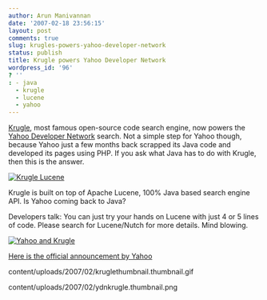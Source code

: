 ```yaml
---
author: Arun Manivannan
date: '2007-02-18 23:56:15'
layout: post
comments: true
slug: krugles-powers-yahoo-developer-network
status: publish
title: Krugle powers Yahoo Developer Network
wordpress_id: '96'
? ''
: - java
  - krugle
  - lucene
  - yahoo
---
```


[Krugle][1], most famous open-source code search engine, now powers the [Yahoo
Developer Network][2] search. Not a simple step for Yahoo though, because
Yahoo just a few months back scrapped its Java code and developed its pages
using PHP. If you ask what Java has to do with Krugle, then this is the
answer.

[![Krugle Lucene][3]][4]

Krugle is built on top of Apache Lucene, 100% Java based search engine API. Is
Yahoo coming back to Java?

Developers talk: You can just try your hands on Lucene with just 4 or 5 lines
of code. Please search for Lucene/Nutch for more details. Mind blowing.

[![Yahoo and Krugle][5]][6]

[Here is the official announcement by Yahoo][7]

   [1]: http://www.krugle.com/

   [2]: http://developer.yahoo.com/

   [3]: http://www.arunma.com/wp-
content/uploads/2007/02/kruglethumbnail.thumbnail.gif

   [4]: http://www.arunma.com/wp-content/uploads/2007/02/kruglethumbnail.gif
(Krugle Lucene)

   [5]: http://www.arunma.com/wp-
content/uploads/2007/02/ydnkrugle.thumbnail.png

   [6]: http://www.arunma.com/wp-content/uploads/2007/02/ydnkrugle.png (Yahoo
and Krugle)

   [7]: http://biz.yahoo.com/prnews/070214/sfw032.html?.v=84

